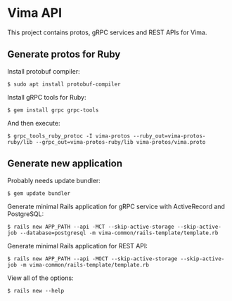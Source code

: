 # Vima API

This project contains protos, gRPC services and REST APIs for Vima.

## Generate protos for Ruby

Install protobuf compiler:

    $ sudo apt install protobuf-compiler

Install gRPC tools for Ruby:

    $ gem install grpc grpc-tools

And then execute:

    $ grpc_tools_ruby_protoc -I vima-protos --ruby_out=vima-protos-ruby/lib --grpc_out=vima-protos-ruby/lib vima-protos/vima.proto

## Generate new application

Probably needs update bundler:

    $ gem update bundler

Generate minimal Rails application for gRPC service with ActiveRecord and PostgreSQL:

    $ rails new APP_PATH --api -MCT --skip-active-storage --skip-active-job --database=postgresql -m vima-common/rails-template/template.rb

Generate minimal Rails application for REST API:

    $ rails new APP_PATH --api -MOCT --skip-active-storage --skip-active-job -m vima-common/rails-template/template.rb

View all of the options:

    $ rails new --help
